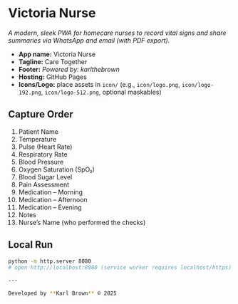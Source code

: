 # Victoria Nurse

_A modern, sleek PWA for homecare nurses to record vital signs and share summaries via WhatsApp and email (with PDF export)._

- **App name:** Victoria Nurse  
- **Tagline:** Care Together  
- **Footer:** _Powered by: karlthebrown_  
- **Hosting:** GitHub Pages  
- **Icons/Logo:** place assets in `icon/` (e.g., `icon/logo.png`, `icon/logo-192.png`, `icon/logo-512.png`, optional maskables)

## Capture Order
1. Patient Name  
2. Temperature  
3. Pulse (Heart Rate)  
4. Respiratory Rate  
5. Blood Pressure  
6. Oxygen Saturation (SpO₂)  
7. Blood Sugar Level  
8. Pain Assessment  
9. Medication – Morning  
10. Medication – Afternoon  
11. Medication – Evening  
12. Notes  
13. Nurse’s Name (who performed the checks)

## Local Run
```bash
python -m http.server 8080
# open http://localhost:8080 (service worker requires localhost/https)

---

Developed by **Karl Brown** © 2025
